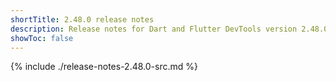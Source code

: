 ```yaml
---
shortTitle: 2.48.0 release notes
description: Release notes for Dart and Flutter DevTools version 2.48.0.
showToc: false
---
```


{% include ./release-notes-2.48.0-src.md %}
